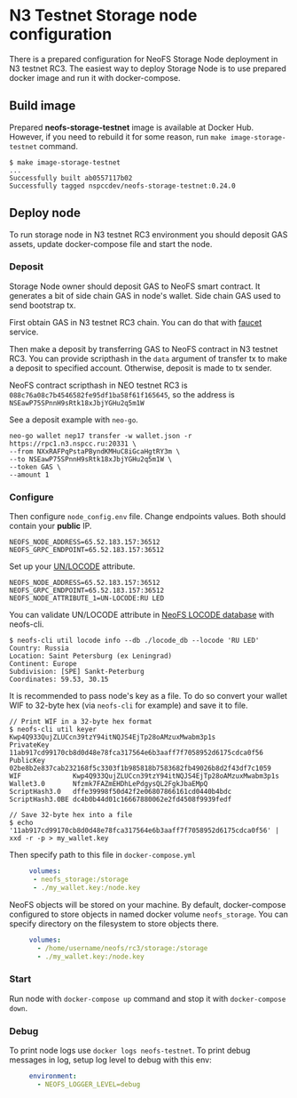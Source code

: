 # N3 Testnet Storage node configuration

There is a prepared configuration for NeoFS Storage Node deployment in
N3 testnet RC3. The easiest way to deploy Storage Node is to use prepared
docker image and run it with docker-compose.

## Build image

Prepared **neofs-storage-testnet** image is available at Docker Hub. 
However, if you need to rebuild it for some reason, run 
`make image-storage-testnet` command.

```
$ make image-storage-testnet
...
Successfully built ab0557117b02
Successfully tagged nspccdev/neofs-storage-testnet:0.24.0
```

## Deploy node

To run storage node in N3 testnet RC3 environment you should deposit GAS assets, 
update docker-compose file and start the node.

### Deposit

Storage Node owner should deposit GAS to NeoFS smart contract. It generates a 
bit of side chain GAS in node's wallet. Side chain GAS used to send bootstrap tx. 

First obtain GAS in N3 testnet RC3 chain. You can do that with
[faucet](https://neowish.ngd.network) service.

Then make a deposit by transferring GAS to NeoFS contract in N3 testnet RC3.
You can provide scripthash in the `data` argument of transfer tx to make a
deposit to specified account. Otherwise, deposit is made to tx sender.

NeoFS contract scripthash in NEO testnet RC3 is `088c76a08c7b4546582fe95df1ba58f61f165645`, 
so the address is `NSEawP75SPnnH9sRtk18xJbjYGHu2q5m1W`

See a deposit example with `neo-go`.

```
neo-go wallet nep17 transfer -w wallet.json -r https://rpc1.n3.nspcc.ru:20331 \
--from NXxRAFPqPstaPByndKMHuC8iGcaHgtRY3m \
--to NSEawP75SPnnH9sRtk18xJbjYGHu2q5m1W \
--token GAS \
--amount 1
```

### Configure

Then configure `node_config.env` file. Change endpoints values. Both
should contain your **public** IP.

```
NEOFS_NODE_ADDRESS=65.52.183.157:36512
NEOFS_GRPC_ENDPOINT=65.52.183.157:36512
```

Set up your [UN/LOCODE](https://unece.org/trade/cefact/unlocode-code-list-country-and-territory) 
attribute.

```
NEOFS_NODE_ADDRESS=65.52.183.157:36512
NEOFS_GRPC_ENDPOINT=65.52.183.157:36512
NEOFS_NODE_ATTRIBUTE_1=UN-LOCODE:RU LED
```

You can validate UN/LOCODE attribute in 
[NeoFS LOCODE database](https://github.com/nspcc-dev/neofs-locode-db/releases/tag/v0.1.0)
with neofs-cli.

```
$ neofs-cli util locode info --db ./locode_db --locode 'RU LED'
Country: Russia
Location: Saint Petersburg (ex Leningrad)
Continent: Europe
Subdivision: [SPE] Sankt-Peterburg
Coordinates: 59.53, 30.15
```

It is recommended to pass node's key as a file. To do so convert your wallet 
WIF to 32-byte hex (via `neofs-cli` for example) and save it to file.

```
// Print WIF in a 32-byte hex format
$ neofs-cli util keyer Kwp4Q933QujZLUCcn39tzY94itNQJS4EjTp28oAMzuxMwabm3p1s
PrivateKey      11ab917cd99170cb8d0d48e78fca317564e6b3aaff7f7058952d6175cdca0f56
PublicKey       02be8b2e837cab232168f5c3303f1b985818b7583682fb49026b8d2f43df7c1059
WIF             Kwp4Q933QujZLUCcn39tzY94itNQJS4EjTp28oAMzuxMwabm3p1s
Wallet3.0       Nfzmk7FAZmEHDhLePdgysQL2FgkJbaEMpQ
ScriptHash3.0   dffe39998f50d42f2e06807866161cd0440b4bdc
ScriptHash3.0BE dc4b0b44d01c16667880062e2fd4508f9939fedf

// Save 32-byte hex into a file
$ echo '11ab917cd99170cb8d0d48e78fca317564e6b3aaff7f7058952d6175cdca0f56' | xxd -r -p > my_wallet.key
```

Then specify path to this file in `docker-compose.yml`
```yaml
     volumes:
      - neofs_storage:/storage
      - ./my_wallet.key:/node.key
```


NeoFS objects will be stored on your machine. By default, docker-compose 
configured to store objects in named docker volume `neofs_storage`. You can 
specify directory on the filesystem to store objects there.

```yaml
     volumes:
       - /home/username/neofs/rc3/storage:/storage
       - ./my_wallet.key:/node.key
```

### Start

Run node with `docker-compose up` command and stop it with `docker-compose down`.

### Debug

To print node logs use `docker logs neofs-testnet`. To print debug messages in 
log, setup log level to debug with this env:

```yaml
     environment:
       - NEOFS_LOGGER_LEVEL=debug
```
